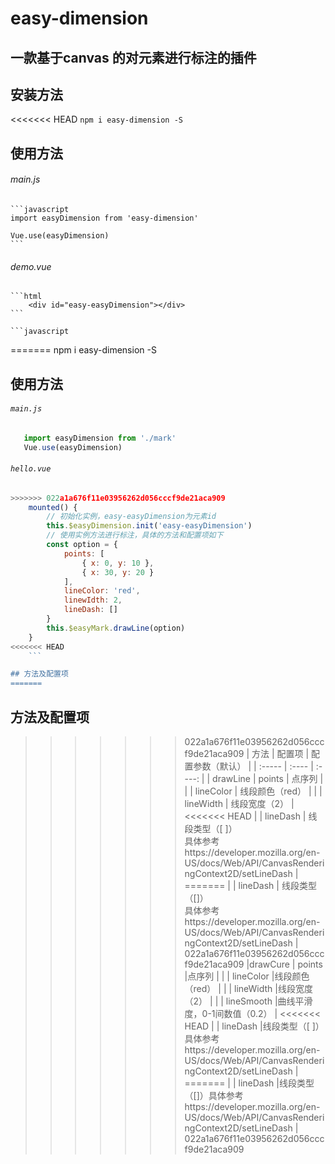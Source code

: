 # easy-dimension
## 一款基于canvas 的对元素进行标注的插件

## 安装方法

<<<<<<< HEAD
    `npm i easy-dimension -S`

## 使用方法

###### main.js
    ```javascript
    import easyDimension from 'easy-dimension'

    Vue.use(easyDimension)
    ```

###### demo.vue
    ```html
        <div id="easy-easyDimension"></div>
    ```

    ```javascript
=======
    npm i easy-dimension -S

## 使用方法

###### `main.js`

```javascript
   import easyDimension from './mark'
   Vue.use(easyDimension)
```

###### `hello.vue`

```javascript
>>>>>>> 022a1a676f11e03956262d056cccf9de21aca909
    mounted() {
        // 初始化实例，easy-easyDimension为元素id
        this.$easyDimension.init('easy-easyDimension')
        // 使用实例方法进行标注，具体的方法和配置项如下
        const option = {
            points: [
                { x: 0, y: 10 },
                { x: 30, y: 20 }
            ],
            lineColor: 'red',
            linewIdth: 2,
            lineDash: []
        }
        this.$easyMark.drawLine(option)
    }
<<<<<<< HEAD
    ```

## 方法及配置项
=======
```

## 方法及配置项

>>>>>>> 022a1a676f11e03956262d056cccf9de21aca909
| 方法          | 配置项         | 配置参数（默认）                  |
| :-----        | :----        | :----:                           |
| drawLine      | points        | 点序列                           |
|               | lineColor     | 线段颜色（red）                   |
|               | lineWidth     | 线段宽度（2）                     |
<<<<<<< HEAD
|               | lineDash      | 线段类型（[ ]）<br/>具体参考https://developer.mozilla.org/en-US/docs/Web/API/CanvasRenderingContext2D/setLineDash |
=======
|               | lineDash      | 线段类型（[]）<br/>具体参考https://developer.mozilla.org/en-US/docs/Web/API/CanvasRenderingContext2D/setLineDash |
>>>>>>> 022a1a676f11e03956262d056cccf9de21aca909
|drawCure       | points        |点序列                             |
|               | lineColor     |线段颜色（red）                     |
|               | lineWidth     |线段宽度（2）                       |
|               | lineSmooth    |曲线平滑度，0-1间数值（0.2）         |
<<<<<<< HEAD
|               | lineDash      |线段类型（[ ]）<br/>具体参考https://developer.mozilla.org/en-US/docs/Web/API/CanvasRenderingContext2D/setLineDash  |
=======
|               | lineDash      |线段类型（[]）具体参考https://developer.mozilla.org/en-US/docs/Web/API/CanvasRenderingContext2D/setLineDash  |
>>>>>>> 022a1a676f11e03956262d056cccf9de21aca909


